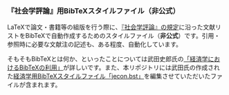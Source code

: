 ### 『社会学評論』用BibTeXスタイルファイル（非公式）

LaTeXで論文・書籍等の組版を行う際に、[『社会学評論』の規定](https://jss-sociology.org/bulletin/guide/)に沿った文献リストをBibTeXで自動作成するためのスタイルファイル（**非公式**）です。引用・参照時に必要な文献注の記述も、ある程度、自動化しています。

そもそもBibTeXとは何か、といったことについては武田史郎氏の[「経済学におけるBibTeXの利用」](https://qiita.com/shiro_takeda/items/92adf0b20c501548355e)が詳しいです。また、本リポジトリには武田氏の作成された[経済学用BibTeXスタイルファイル「jecon.bst」](https://github.com/ShiroTakeda/jecon-bst)を編集させていただいたファイルが含まれます。
